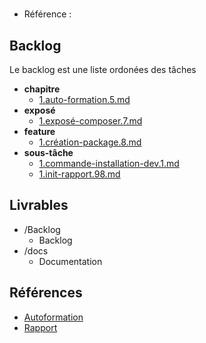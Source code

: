 #  

- Référence :   

 

## Backlog 

Le backlog est une liste ordonées des tâches 

- **chapitre** 
  - [1.auto-formation.5.md](./Backlog/chapitre/1.auto-formation.5.md) 
- **exposé** 
  - [1.exposé-composer.7.md](./Backlog/exposé/1.exposé-composer.7.md) 
- **feature** 
  - [1.création-package.8.md](./Backlog/feature/1.création-package.8.md) 
- **sous-tâche** 
  - [1.commande-installation-dev.1.md](./Backlog/sous-tâche/1.commande-installation-dev.1.md) 
  - [1.init-rapport.98.md](./Backlog/sous-tâche/1.init-rapport.98.md) 
## Livrables 

 

- /Backlog 
  - Backlog 
- /docs 
  - Documentation 
## Références 

 

- [Autoformation](#) 
- [Rapport](https://labs-web.github.io/lab-starter/rapport.html) 

